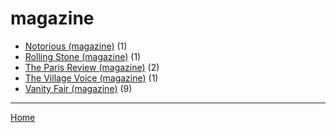 # magazine

  * [Notorious (magazine)](../magazine/notorious/index.md) (1)
  * [Rolling Stone (magazine)](../magazine/rolling-stone/index.md) (1)
  * [The Paris Review (magazine)](../magazine/the-paris-review/index.md) (2)
  * [The Village Voice (magazine)](../magazine/the-village-voice/index.md) (1)
  * [Vanity Fair (magazine)](../magazine/vanity-fair/index.md) (9)

----

[Home](../index.md)
